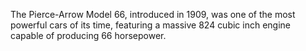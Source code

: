 The Pierce-Arrow Model 66, introduced in 1909, was one of the most powerful cars of its time, featuring a massive 824 cubic inch engine capable of producing 66 horsepower.
